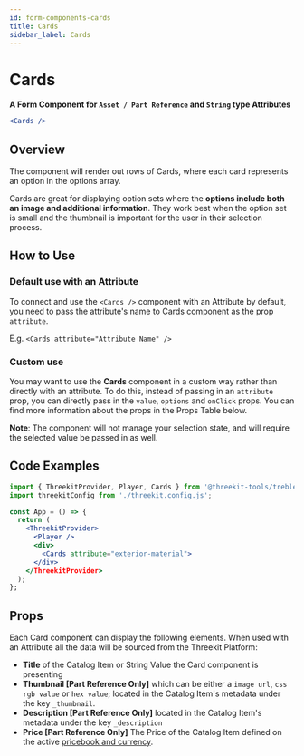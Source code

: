 ```yaml
---
id: form-components-cards
title: Cards
sidebar_label: Cards
---
```


# Cards

**A Form Component for `Asset / Part Reference` and `String` type Attributes**

```jsx
<Cards />
```

## Overview

The component will render out rows of Cards, where each card represents an option in the options array.

Cards are great for displaying option sets where the **options include both an image and additional information**. They work best when the option set is small and the thumbnail is important for the
user in their selection process.

## How to Use

### Default use with an Attribute

To connect and use the `<Cards />` component with an Attribute by default, you need to pass the attribute's name
to Cards component as the prop `attribute`.

E.g. `<Cards attribute="Attribute Name" />`

### Custom use

You may want to use the **Cards** component in a custom way rather than directly
with an attribute. To do this, instead of passing in an `attribute` prop, you
can directly pass in the `value`, `options` and `onClick` props. You can find more
information about the props in the Props Table below.

**Note**: The component will not manage your selection state, and will require
the selected value be passed in as well.

## Code Examples

```jsx
import { ThreekitProvider, Player, Cards } from '@threekit-tools/treble';
import threekitConfig from './threekit.config.js';

const App = () => {
  return (
    <ThreekitProvider>
      <Player />
      <div>
        <Cards attribute="exterior-material">
      </div>
    </ThreekitProvider>
  );
};
```

## Props

Each Card component can display the following elements. When used
with an Attribute all the data will be sourced from the Threekit Platform:

- **Title** of the Catalog Item or String Value the Card component is presenting
- **Thumbnail [Part Reference Only]** which can be either a `image url`, `css rgb value` or
  `hex value`; located in the Catalog Item's metadata under the key `_thumbnail`.
- **Description [Part Reference Only]** located in the Catalog Item's metadata
  under the key `_description`
- **Price [Part Reference Only]** The Price of the Catalog Item defined on the
  active [pricebook and currency](https://docs.threekit.com/docs/adding-pricing).
